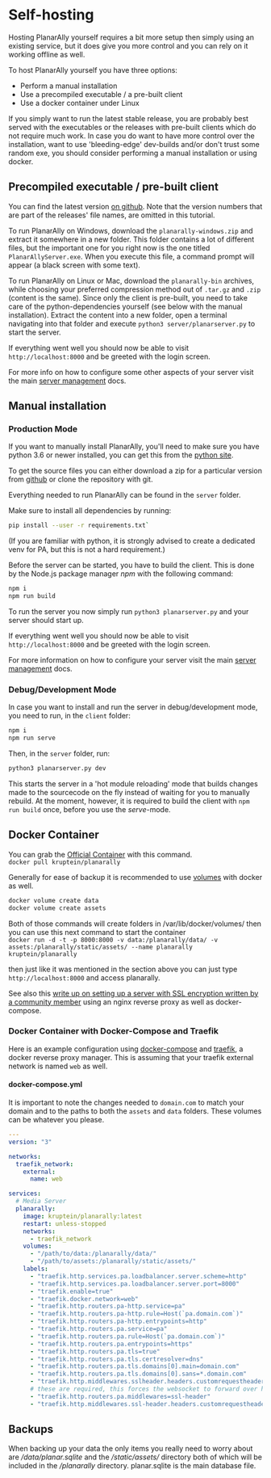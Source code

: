 # Self-hosting

Hosting PlanarAlly yourself requires a bit more setup then simply using an existing service, but it does give you more control and you can rely on it working offline as well.

To host PlanarAlly yourself you have three options:

-   Perform a manual installation
-   Use a precompiled executable / a pre-built client
-   Use a docker container under Linux

If you simply want to run the latest stable release, you are probably best served with the executables or the releases with pre-built clients which do not require much work.
In case you do want to have more control over the installation, want to use 'bleeding-edge' dev-builds and/or don't trust some random exe, you should consider performing a manual installation or using docker.

## Precompiled executable / pre-built client

You can find the latest version [on github](https://github.com/Kruptein/PlanarAlly/releases/).
Note that the version numbers that are part of the releases' file names, are omitted in this tutorial.

To run PlanarAlly on Windows, download the `planarally-windows.zip` and extract it somewhere in a new folder.
This folder contains a lot of different files, but the important one for you right now is the one titled `PlanarAllyServer.exe`.
When you execute this file, a command prompt will appear (a black screen with some text).

To run PlanarAlly on Linux or Mac, download the `planarally-bin` archives, while choosing your preferred compression method out of `.tar.gz` and `.zip` (content is the same).
Since only the client is pre-built, you need to take care of the python-dependencies yourself (see below with the manual installation).
Extract the content into a new folder, open a terminal navigating into that folder and execute `python3 server/planarserver.py` to start the server.

If everything went well you should now be able to visit `http://localhost:8000` and be greeted with the login screen.

For more info on how to configure some other aspects of your server visit the main [server management](/docs/server/management/) docs.

## Manual installation

### Production Mode

If you want to manually install PlanarAlly, you'll need to make sure you have python 3.6 or newer installed, you can get this from the [python site](https://www.python.org/downloads/).

To get the source files you can either download a zip for a particular version from [github](https://github.com/Kruptein/PlanarAlly/releases/) or
clone the repository with git.

Everything needed to run PlanarAlly can be found in the `server` folder.

Make sure to install all dependencies by running:
```bash
pip install --user -r requirements.txt`
```
(If you are familiar with python, it is strongly advised to create a dedicated venv for PA, but this is not a hard requirement.)

Before the server can be started, you have to build the client.
This is done by the Node.js package manager *npm* with the following command:  
```bash
npm i
npm run build
```

To run the server you now simply run `python3 planarserver.py` and your server should start up.

If everything went well you should now be able to visit `http://localhost:8000` and be greeted with the login screen.

For more information on how to configure your server visit the main [server management](/docs/server/management/) docs.

### Debug/Development Mode

In case you want to install and run the server in debug/development mode, you need to run, in the `client` folder:  
```bash
npm i
npm run serve
```

Then, in the `server` folder, run:
```bash
python3 planarserver.py dev
```

This starts the server in a 'hot module reloading' mode that builds changes made to the sourcecode on the fly instead of waiting for you to manually rebuild.
At the moment, however, it is required to build the client with `npm run build` once, before you use the *serve*-mode.

## Docker Container

You can grab the [Official Container](https://hub.docker.com/r/kruptein/planarally) with this command.  
`docker pull kruptein/planarally`

Generally for ease of backup it is recommended to use [volumes](https://docs.docker.com/storage/volumes/) with docker as well.  
```bash
docker volume create data
docker volume create assets
```
Both of those commands will create folders in /var/lib/docker/volumes/ then you can use this next command to start the container  
`docker run -d -t -p 8000:8000 -v data:/planarally/data/ -v assets:/planarally/static/assets/ --name planarally kruptein/planarally`

then just like it was mentioned in the section above you can just type `http://localhost:8000` and access planarally.

See also this [write up on setting up a server with SSL encryption written by a community member](https://github.com/edmael/selfhosted-planarally) using an nginx reverse proxy as well as docker-compose.

### Docker Container with Docker-Compose and Traefik

Here is an example configuration using [docker-compose](https://docs.docker.com/compose/) and 
[traefik](https://containo.us/traefik/), a docker reverse proxy manager. This is assuming that your
traefik external network is named ```web``` as well.

#### docker-compose.yml

It is important to note the changes needed to ```domain.com``` to match your domain and to the paths to both 
the ```assets``` and ```data``` folders. These volumes can be whatever you please. 

```yaml
---
version: "3"

networks:
  traefik_network:
    external:
      name: web

services:
  # Media Server
  planarally:
    image: kruptein/planarally:latest
    restart: unless-stopped
    networks:
      - traefik_network
    volumes:
      - "/path/to/data:/planarally/data/"
      - "/path/to/assets:/planarally/static/assets/"
    labels:
      - "traefik.http.services.pa.loadbalancer.server.scheme=http"
      - "traefik.http.services.pa.loadbalancer.server.port=8000"
      - "traefik.enable=true"
      - "traefik.docker.network=web"
      - "traefik.http.routers.pa-http.service=pa"
      - "traefik.http.routers.pa-http.rule=Host(`pa.domain.com`)"
      - "traefik.http.routers.pa-http.entrypoints=http"
      - "traefik.http.routers.pa.service=pa"
      - "traefik.http.routers.pa.rule=Host(`pa.domain.com`)"
      - "traefik.http.routers.pa.entrypoints=https"
      - "traefik.http.routers.pa.tls=true"
      - "traefik.http.routers.pa.tls.certresolver=dns"
      - "traefik.http.routers.pa.tls.domains[0].main=domain.com"
      - "traefik.http.routers.pa.tls.domains[0].sans=*.domain.com"
      - "traefik.http.middlewares.sslheader.headers.customrequestheaders.X-Forwarded-Proto=https"
      # these are required, this forces the websocket to forward over https
      - "traefik.http.routers.pa.middlewares=ssl-header"
      - "traefik.http.middlewares.ssl-header.headers.customrequestheaders.X-Forwarded-Proto=https"
```

## Backups

When backing up your data the only items you really need to worry about are _/data/planar.sqlite_ and the _/static/assets/_ directory both of which will be included in the _/planarally_ directory. planar.sqlite is the main database file.
